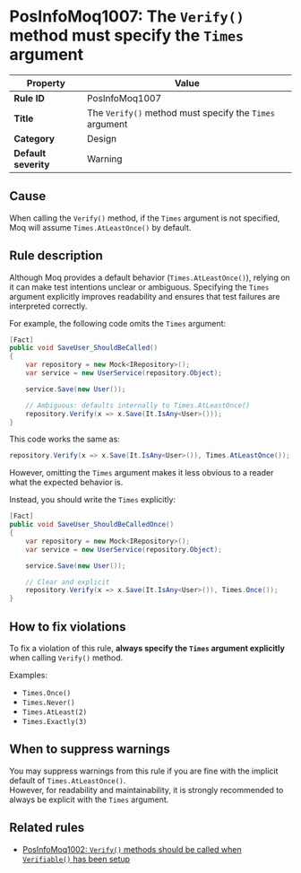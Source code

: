 # PosInfoMoq1007: The `Verify()` method must specify the `Times` argument

| Property            | Value                                                                 |
|---------------------|-----------------------------------------------------------------------|
| **Rule ID**         | PosInfoMoq1007                                                        |
| **Title**           | The `Verify()` method must specify the `Times` argument                 |
| **Category**        | Design                                                                |
| **Default severity**| Warning                                                               |

## Cause

When calling the `Verify()` method, if the `Times` argument is not specified, Moq will assume `Times.AtLeastOnce()` by default.

## Rule description

Although Moq provides a default behavior (`Times.AtLeastOnce()`), relying on it can make test intentions unclear or ambiguous. 
Specifying the `Times` argument explicitly improves readability and ensures that test failures are interpreted correctly.

For example, the following code omits the `Times` argument:

```csharp
[Fact]
public void SaveUser_ShouldBeCalled()
{
    var repository = new Mock<IRepository>();
    var service = new UserService(repository.Object);

    service.Save(new User());

    // Ambiguous: defaults internally to Times.AtLeastOnce()
    repository.Verify(x => x.Save(It.IsAny<User>()));
}
```

This code works the same as:

```csharp
repository.Verify(x => x.Save(It.IsAny<User>()), Times.AtLeastOnce());
```

However, omitting the `Times` argument makes it less obvious to a reader what the expected behavior is.

Instead, you should write the `Times` explicitly:

```csharp
[Fact]
public void SaveUser_ShouldBeCalledOnce()
{
    var repository = new Mock<IRepository>();
    var service = new UserService(repository.Object);

    service.Save(new User());

    // Clear and explicit
    repository.Verify(x => x.Save(It.IsAny<User>()), Times.Once());
}
```

## How to fix violations

To fix a violation of this rule, **always specify the `Times` argument explicitly** when calling `Verify()` method.

Examples:
- `Times.Once()`  
- `Times.Never()`  
- `Times.AtLeast(2)`  
- `Times.Exactly(3)`  

## When to suppress warnings

You may suppress warnings from this rule if you are fine with the implicit default of `Times.AtLeastOnce()`.  
However, for readability and maintainability, it is strongly recommended to always be explicit with the `Times` argument.

## Related rules

- [PosInfoMoq1002: `Verify()` methods should be called when `Verifiable()` has been setup](./PosInfoMoq1002.md)